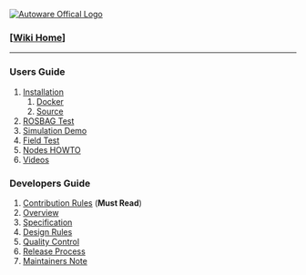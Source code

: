 [![Autoware Offical Logo](https://github.com/CPFL/Autoware/raw/master/docs/images/autoware_logo_1.png?height=54&width=320)](https://www.autoware.ai)

### [[Wiki Home](https://github.com/CPFL/Autoware/wiki)]
***
### Users Guide

1. [Installation](https://github.com/CPFL/Autoware/wiki/Installation)
    1. [Docker](https://github.com/CPFL/Autoware/wiki/Docker)
    1. [Source](https://github.com/CPFL/Autoware/wiki/Source-Build)
1. [ROSBAG Test](https://github.com/CPFL/Autoware/wiki/ROSBAG-Demo)
1. [Simulation Demo](https://github.com/CPFL/Autoware/wiki/Simulation-Demo)
1. [Field Test](https://github.com/CPFL/Autoware/wiki/Field-Test)
1. [Nodes HOWTO](https://github.com/CPFL/Autoware/wiki/Nodes-HOWTO)
1. [Videos](https://github.com/CPFL/Autoware/wiki/videos)


### Developers Guide

1. [Contribution Rules](https://github.com/CPFL/Autoware/wiki/Contribution-Rules) (**Must Read**)
1. [Overview](https://github.com/CPFL/Autoware/wiki/Overview)
1. [Specification](https://github.com/CPFL/Autoware/wiki/Specification)
1. [Design Rules](https://github.com/CPFL/Autoware/wiki/Design-Rules)
1. [Quality Control](https://github.com/CPFL/Autoware/wiki/Quality-Control)
1. [Release Process](https://github.com/CPFL/Autoware/wiki/Release-Process)
1. [Maintainers Note](https://github.com/CPFL/Autoware/wiki/Maintainers-Note)